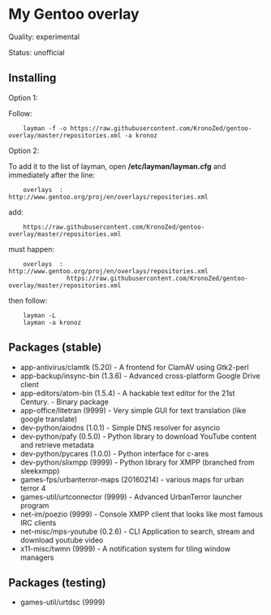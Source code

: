 My Gentoo overlay
==================
Quality: experimental

Status: unofficial

Installing
---------
Option 1:

Follow:

        layman -f -o https://raw.githubusercontent.com/KronoZed/gentoo-overlay/master/repositories.xml -a kronoz


Option 2:

To add it to the list of layman, open **/etc/layman/layman.cfg** and immediately after the line:

        overlays  : http://www.gentoo.org/proj/en/overlays/repositories.xml

add:

        https://raw.githubusercontent.com/KronoZed/gentoo-overlay/master/repositories.xml

must happen:

        overlays  : http://www.gentoo.org/proj/en/overlays/repositories.xml
                    https://raw.githubusercontent.com/KronoZed/gentoo-overlay/master/repositories.xml

then follow:

        layman -L
        layman -a kronoz

Packages (stable)
---------
* app-antivirus/clamtk (5.20) - A frontend for ClamAV using Gtk2-perl
* app-backup/insync-bin (1.3.6) - Advanced cross-platform Google Drive client
* app-editors/atom-bin (1.5.4) - A hackable text editor for the 21st Century. - Binary package
* app-office/litetran (9999) - Very simple GUI for text translation (like google translate)
* dev-python/aiodns (1.0.1) - Simple DNS resolver for asyncio
* dev-python/pafy (0.5.0) - Python library to download YouTube content and retrieve metadata
* dev-python/pycares (1.0.0) - Python interface for c-ares
* dev-python/slixmpp (9999) - Python library for XMPP (branched from sleekxmpp)
* games-fps/urbanterror-maps (20160214) - various maps for urban terror 4
* games-util/urtconnector (9999) - Advanced UrbanTerror launcher program
* net-im/poezio (9999) - Console XMPP client that looks like most famous IRC clients
* net-misc/mps-youtube (0.2.6) - CLI Application to search, stream and download youtube video
* x11-misc/twmn (9999) - A notification system for tiling window managers

Packages (testing)
---------
* games-util/urtdsc (9999)

